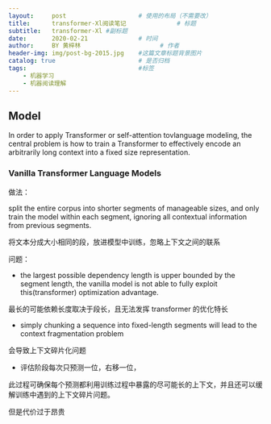 ```yaml
---
layout:     post   				    # 使用的布局（不需要改）
title:      transformer-Xl阅读笔记 				# 标题 
subtitle:   transformer-Xl #副标题
date:       2020-02-21 				# 时间
author:     BY 黄梓林						# 作者
header-img: img/post-bg-2015.jpg 	#这篇文章标题背景图片
catalog: true 						# 是否归档
tags:								#标签
    - 机器学习
    - 机器阅读理解
---
```



## Model

In order to apply Transformer or self-attention tovlanguage modeling, the central problem is how to
train a Transformer to effectively encode an arbitrarily long context into a fixed size representation.

### Vanilla Transformer Language Models

做法： 

split the entire corpus into shorter segments of manageable sizes, 
and only train the model within each segment, 
ignoring all contextual information from previous segments. 

将文本分成大小相同的段，放进模型中训练，忽略上下文之间的联系

问题：

* the largest possible dependency length is upper bounded by the segment length, 
the vanilla model is not able to fully exploit this(transformer) optimization advantage. 

最长的可能依赖长度取决于段长，且无法发挥 transformer 的优化特长

* simply chunking a sequence into fixed-length segments will lead to the context fragmentation problem 

会导致上下文碎片化问题

* 评估阶段每次只预测一位，右移一位，

此过程可确保每个预测都利用训练过程中暴露的尽可能长的上下文，并且还可以缓解训练中遇到的上下文碎片问题。

但是代价过于昂贵
